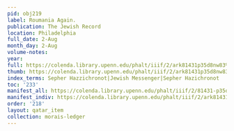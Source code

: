 ```yaml
---
pid: obj219
label: Roumania Again.
publication: The Jewish Record
location: Philadelphia
full_date: 2-Aug
month_day: 2-Aug
volume-notes:
year:
full: https://colenda.library.upenn.edu/phalt/iiif/2/ark81431p35d8nw83%2FSHA256E-s7393988--c96afbd67e1cfcb1d7a40fdb77e4eb5273f803bbe312d562bcdcd122dbd51295.jpeg/full/3500,/0/default.jpg
thumb: https://colenda.library.upenn.edu/phalt/iiif/2/ark81431p35d8nw83%2FSHA256E-s7393988--c96afbd67e1cfcb1d7a40fdb77e4eb5273f803bbe312d562bcdcd122dbd51295.jpeg/full/!200,200/0/default.jpg
index_terms: Sepher Hazzichronot|Jewish Messenger|Sepher Hazichronot
toc: '233'
manifest_all: https://colenda.library.upenn.edu/phalt/iiif/2/81431-p35d8nw83/manifest
manifest_indiv: https://colenda.library.upenn.edu/phalt/iiif/2/ark81431p35d8nw83%2FSHA256E-s7393988--c96afbd67e1cfcb1d7a40fdb77e4eb5273f803bbe312d562bcdcd122dbd51295.jpeg
order: '218'
layout: qatar_item
collection: morais-ledger
---
```

